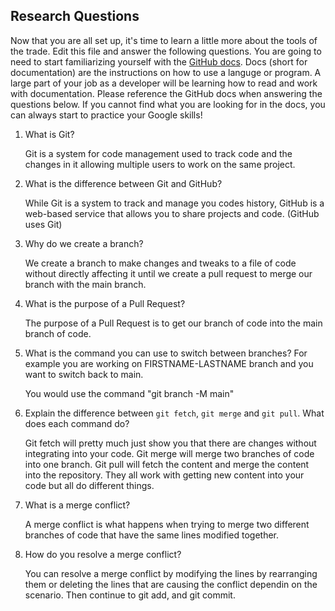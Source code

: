## Research Questions 

Now that you are all set up, it's time to learn a little more about the tools of the trade. Edit this file and answer the following questions. You are going to need to start familiarizing yourself with the [GitHub docs](https://docs.github.com/en). Docs (short for documentation) are the instructions on how to use a languge or program. A large part of your job as a developer will be learning how to read and work with documentation. Please reference the GitHub docs when answering the questions below. If you cannot find what you are looking for in the docs, you can always start to practice your Google skills!

1. What is Git?

	Git is a system for code management used to track code and the changes in it 
	allowing multiple users to work on the same project.

2. What is the difference between Git and GitHub?

	While Git is a system to track and manage you codes history, GitHub is a web-based service 
	that allows you to share projects and code. (GitHub uses Git)

3. Why do we create a branch? 

	We create a branch to make changes and tweaks to a file of code without directly affecting 
	it until we create a pull request to merge our branch with the main branch.

4. What is the purpose of a Pull Request?

	The purpose of a Pull Request is to get our branch of code into the main branch of 
	code. 

5. What is the command you can use to switch between branches? For example you are working on FIRSTNAME-LASTNAME branch and you want to switch back to main.

	You would use the command "git branch -M main"

6. Explain the difference between `git fetch`, `git merge` and `git pull`. What does each command do?

	Git fetch will pretty much just show you that there are changes without integrating into 
	your code.
	Git merge will merge two branches of code into one branch.
	Git pull will fetch the content and merge the content into the repository. 
	They all work with getting new content into your code but all do different things.

7. What is a merge conflict?

	A merge conflict is what happens when trying to merge two different 
	branches of code that have the same lines modified together. 

8. How do you resolve a merge conflict?

	You can resolve a merge conflict by modifying the lines by rearranging them or deleting the 
	lines that are causing the conflict dependin on the scenario. Then continue to git add, and git commit.
